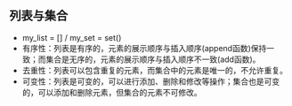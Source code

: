 ## 列表与集合
- my_list = [] /  my_set = set()
- 有序性：列表是有序的，元素的展示顺序与插入顺序(append函数)保持一致；而集合是无序的，元素的展示顺序与插入顺序不一致(add函数)。
- 去重性：列表可以包含重复的元素，而集合中的元素是唯一的，不允许重复。
- 可变性：列表是可变的，可以进行添加、删除和修改等操作；集合也是可变的，可以添加和删除元素，但集合的元素不可修改。

